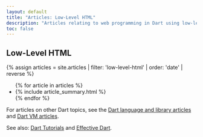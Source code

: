 ```yaml
---
layout: default
title: "Articles: Low-Level HTML"
description: "Articles relating to web programming in Dart using low-level HTML."
toc: false
---
```


<div class="break-80">
  <h2>Low-Level HTML</h2>
  {% assign articles = site.articles | filter: 'low-level-html' | order: 'date' | reverse %}
  <ul class="nav-list">
    {% for article in articles %}
      <li>{% include article_summary.html %}</li>
    {% endfor %}
  </ul>
</div>

For articles on other Dart topics, see the
[Dart language and library articles]({{site.dartlang}}/articles/) and
[Dart VM articles]({{site.dartlang}}/articles/dart-vm).

See also: [Dart Tutorials](/tutorials/)
and [Effective Dart]({{site.dartlang}}/guides/language/effective-dart/).

